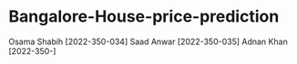 # Bangalore-House-price-prediction

Osama Shabih [2022-350-034]
Saad Anwar [2022-350-035]
Adnan Khan [2022-350-]

